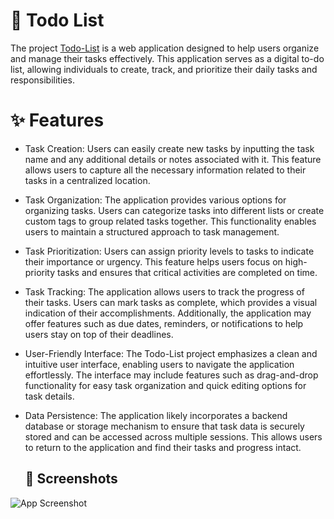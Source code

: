 # 🚀 Todo List
The project  [Todo-List](https://bogdanblare.github.io/Todo-List/) is a web application designed to help users organize and manage their tasks effectively. This application serves as a digital to-do list, allowing individuals to create, track, and prioritize their daily tasks and responsibilities.

# ✨ Features


- Task Creation: Users can easily create new tasks by inputting the task name and any additional details or notes associated with it. This feature allows users to capture all the necessary information related to their tasks in a centralized location.
- Task Organization: The application provides various options for organizing tasks. Users can categorize tasks into different lists or create custom tags to group related tasks together. This functionality enables users to maintain a structured approach to task management.
- Task Prioritization: Users can assign priority levels to tasks to indicate their importance or urgency. This feature helps users focus on high-priority tasks and ensures that critical activities are completed on time.
- Task Tracking: The application allows users to track the progress of their tasks. Users can mark tasks as complete, which provides a visual indication of their accomplishments. Additionally, the application may offer features such as due dates, reminders, or notifications to help users stay on top of their deadlines.
- User-Friendly Interface: The Todo-List project emphasizes a clean and intuitive user interface, enabling users to navigate the application effortlessly. The interface may include features such as drag-and-drop functionality for easy task organization and quick editing options for task details.
- Data Persistence: The application likely incorporates a backend database or storage mechanism to ensure that task data is securely stored and can be accessed across multiple sessions. This allows users to return to the application and find their tasks and progress intact.

  ## 📸 Screenshots

![App Screenshot](https://github.com/bogdanblare/Todo-List/assets/127102636/efb25736-4f84-4b6c-8cf5-7e539c783e0a)

